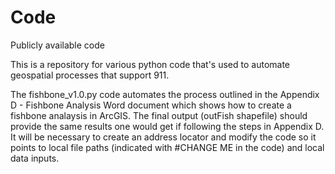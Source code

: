 # Code
Publicly available code

This is a repository for various python code that's used to automate geospatial processes that support 911.

The fishbone_v1.0.py code automates the process outlined in the Appendix D - Fishbone Analysis Word document which shows how to create a fishbone analaysis in ArcGIS.  The final output (outFish shapefile) should provide the same results one would get if following the steps in Appendix D.  It will be necessary to create an address locator and modify the code so it points to local file paths (indicated with #CHANGE ME in the code) and local data inputs.
